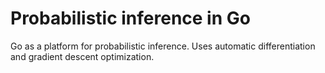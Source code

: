# Probabilistic inference in Go

Go as a platform for probabilistic inference. Uses
automatic differentiation and gradient descent
optimization.
